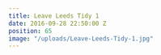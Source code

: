 ```yaml
---
title: Leave Leeds Tidy 1
date: 2016-09-28 22:50:00 Z
position: 65
image: "/uploads/Leave-Leeds-Tidy-1.jpg"
---
```


